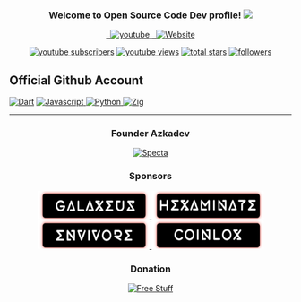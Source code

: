 <h3 align="center">
  Welcome to Open Source Code Dev profile!
  <img src="https://media.giphy.com/media/hvRJCLFzcasrR4ia7z/giphy.gif" width="28">
</h3>
 
<!-- Social icons section -->
<p align="center">   
  <a href="https://youtube.com/@OpenSourceDev">
    <img alt="youtube" title="Follow me on Youtube" src="https://img.shields.io/badge/Youtube-%23E4405F.svg?&style=for-the-badge&logo=youtube&logoColor=white"/>
    </a>
  <a href="https://youtube.com/@OpenSourceDev">
    <img alt="Website" title="Follow me on Web" src="https://img.shields.io/badge/Website-%23E4405F.svg?&style=for-the-badge&logo=firefox&logoColor=white"/>
    </a>  
</p>

<p align="center">
  <a href="https://www.youtube.com/@OpenSourceDev?sub_confirmation=1">
    <img alt="youtube subscribers" title="Subscribe to my YouTube channel" src="https://custom-icon-badges.demolab.com/youtube/channel/subscribers/UCo948LlCnktzj3C4w1lLBkA?color=%23E05D44&label=SUBSCRIBE&logo=video&logoColor=white&style=for-the-badge&labelColor=CE4630"/></a>
  <a href="https://www.youtube.com/@OpenSourceDev">
    <img alt="youtube views" title="YouTube views" src="https://custom-icon-badges.demolab.com/youtube/channel/views/UCo948LlCnktzj3C4w1lLBkA?color=%23E1AD0E&logo=video&logoColor=white&style=for-the-badge&labelColor=C79600"/></a> 
  <a href="https://github.com/opensourcecodedev?tab=repositories&sort=stargazers">
    <img alt="total stars" title="Total stars on GitHub" src="https://custom-icon-badges.demolab.com/github/stars/opensourcecodedev?color=55960c&style=for-the-badge&labelColor=488207&logo=star"/></a>
  <a href="https://github.com/opensourcecodedev?tab=followers">
    <img alt="followers" title="Follow me on Github" src="https://custom-icon-badges.demolab.com/github/followers/opensourcecodedev?color=236ad3&labelColor=1155ba&style=for-the-badge&logo=person-add&label=Follow&logoColor=white"/></a>
</p> 

 
## Official Github Account
[![Dart](https://img.shields.io/badge/dart-%230175C2.svg?style=for-the-badge&logo=dart&logoColor=white)](https://github.com/OpenSourceCodeDart) [![Javascript](https://img.shields.io/badge/Javascript-CB3837?style=for-the-badge&logo=javascript&logoColor=yellow) ](https://github.com/OpenSourceCodeJavascript) [![Python](https://img.shields.io/badge/Python-CB3837?style=for-the-badge&logo=python&logoColor=yellow) ](https://github.com/OpenSourceCodePython) [![Zig](https://img.shields.io/badge/Zig-CB3837?style=for-the-badge&logo=zig&logoColor=black) ](https://github.com/OpenSourceCodeZig) 

---

<h3 align="center">
  Founder Azkadev
</h3>
<p align="center">
    <a href="https://github.com/azkadev">
        <img
          src="https://telegra.ph/file/e90bdeab8390b8c0d9df2.png"
          alt="Specta"
          width="312"
          height="312"
        >
    </a> 
</p>

<h3 align="center">
  Sponsors
</h3>
<p align="center">
    <a href="https://github.com/galaxeus">
        <img
            src="https://raw.githubusercontent.com/galaxeus/.github/main/assets/galaxeus.png"
            alt="galaxeus"
            width="200"
            height="50"
        >
    </a>
    <a href="https://github.com/hexaminate">
        <img
            src="https://raw.githubusercontent.com/galaxeus/.github/main/assets/hexaminate.png"
            alt="hexaminate"
            width="200"
            height="50"
        >
    </a>
    <a href="https://github.com/envivore">
        <img
            src="https://raw.githubusercontent.com/galaxeus/.github/main/assets/envivore.png"
            alt="envivore"
            width="200"
            height="50"
        >
    </a> 
    <a href="https://github.com/coinlox">
        <img
            src="https://raw.githubusercontent.com/galaxeus/.github/main/assets/coinlox.png"
            alt="coinlox"
            width="200"
            height="50"
        >
    </a> 
</p>

<h3 align="center">
  Donation
</h3>

<p align="center">
  <a 
    href="https://user-images.githubusercontent.com/82513502/160237496-c1f1bbbc-48f0-44e2-b28d-b396e80f099b.jpg">
    <img
      width="504px"
      height="680px"
      alt="Free Stuff"
      title="Free gifts for you"
      src="https://user-images.githubusercontent.com/82513502/160237496-c1f1bbbc-48f0-44e2-b28d-b396e80f099b.jpg"
      />
  </a>
<p>
